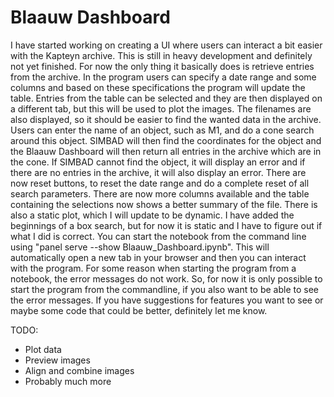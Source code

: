# Blaauw Dashboard
I have started working on creating a UI where users can interact a bit easier with the Kapteyn archive. This is still in heavy development and definitely not yet finished. For now the only thing it basically does is retrieve entries from the archive. In the program users can specify a date range and some columns and based on these specifications the program will update the table. Entries from the table can be selected and they are then displayed on a different tab, but this will be used to plot the images. The filenames are also displayed, so it should be easier to find the wanted data in the archive. Users can enter the name of an object, such as M1, and do a cone search around this object. SIMBAD will then find the coordinates for the object and the Blaauw Dashboard will then return all entries in the archive which are in the cone. If SIMBAD cannot find the object, it will display an error and if there are no entries in the archive, it will also display an error. There are now reset buttons, to reset the date range and do a complete reset of all search parameters. There are now more columns available and the table containing the selections now shows a better summary of the file. There is also a static plot, which I will update to be dynamic. I have added the beginnings of a box search, but for now it is static and I have to figure out if what I did is correct.
You can start the notebook from the command line using "panel serve --show Blaauw_Dashboard.ipynb". This will automatically open a new tab in your browser and then you can interact with the program. For some reason when starting the program from a notebook, the error messages do not work. So, for now it is only possible to start the program from the commandline, if you also want to be able to see the error messages.
If you have suggestions for features you want to see or maybe some code that could be better, definitely let me know.

TODO:
- Plot data
- Preview images
- Align and combine images
- Probably much more

